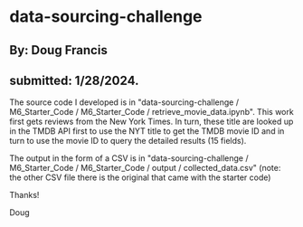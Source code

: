 # data-sourcing-challenge
## By: Doug Francis
## submitted: 1/28/2024.

The source code I developed is in "data-sourcing-challenge / M6_Starter_Code / M6_Starter_Code / retrieve_movie_data.ipynb".  This work first gets reviews from the New York Times. In turn, these title are looked up in the TMDB API first to use the NYT title to get the TMDB movie ID and in turn to use the movie ID to query the detailed results (15 fields).

The output in the form of a CSV is in "data-sourcing-challenge / M6_Starter_Code / M6_Starter_Code / output / collected_data.csv"  (note: the other CSV file there is the original that came with the starter code) 

Thanks!

Doug